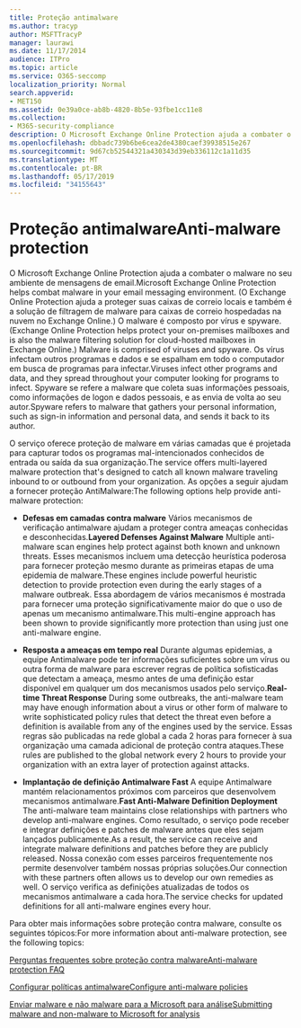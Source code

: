 ```yaml
---
title: Proteção antimalware
ms.author: tracyp
author: MSFTTracyP
manager: laurawi
ms.date: 11/17/2014
audience: ITPro
ms.topic: article
ms.service: O365-seccomp
localization_priority: Normal
search.appverid:
- MET150
ms.assetid: 0e39a0ce-ab8b-4820-8b5e-93fbe1cc11e8
ms.collection:
- M365-security-compliance
description: O Microsoft Exchange Online Protection ajuda a combater o malware no seu ambiente de mensagens de email. Malware é composto por vírus e spywares. Os vírus infectam outros programas e dados e se espalham em todo o computador em busca de programas para infectar. Spyware se refere a malware que coleta suas informações pessoais, como informações de logon e dados pessoais, e as envia de volta ao seu autor.
ms.openlocfilehash: dbbadc739b6be6cea2de4380caef39938515e267
ms.sourcegitcommit: 9d67cb52544321a430343d39eb336112c1a11d35
ms.translationtype: MT
ms.contentlocale: pt-BR
ms.lasthandoff: 05/17/2019
ms.locfileid: "34155643"
---
```

# <a name="anti-malware-protection"></a><span data-ttu-id="7ff70-106">Proteção antimalware</span><span class="sxs-lookup"><span data-stu-id="7ff70-106">Anti-malware protection</span></span>

<span data-ttu-id="7ff70-107">O Microsoft Exchange Online Protection ajuda a combater o malware no seu ambiente de mensagens de email.</span><span class="sxs-lookup"><span data-stu-id="7ff70-107">Microsoft Exchange Online Protection helps combat malware in your email messaging environment.</span></span> <span data-ttu-id="7ff70-108">(O Exchange Online Protection ajuda a proteger suas caixas de correio locais e também é a solução de filtragem de malware para caixas de correio hospedadas na nuvem no Exchange Online.) O malware é composto por vírus e spyware.</span><span class="sxs-lookup"><span data-stu-id="7ff70-108">(Exchange Online Protection helps protect your on-premises mailboxes and is also the malware filtering solution for cloud-hosted mailboxes in Exchange Online.) Malware is comprised of viruses and spyware.</span></span> <span data-ttu-id="7ff70-109">Os vírus infectam outros programas e dados e se espalham em todo o computador em busca de programas para infectar.</span><span class="sxs-lookup"><span data-stu-id="7ff70-109">Viruses infect other programs and data, and they spread throughout your computer looking for programs to infect.</span></span> <span data-ttu-id="7ff70-110">Spyware se refere a malware que coleta suas informações pessoais, como informações de logon e dados pessoais, e as envia de volta ao seu autor.</span><span class="sxs-lookup"><span data-stu-id="7ff70-110">Spyware refers to malware that gathers your personal information, such as sign-in information and personal data, and sends it back to its author.</span></span> 
  
<span data-ttu-id="7ff70-111">O serviço oferece proteção de malware em várias camadas que é projetada para capturar todos os programas mal-intencionados conhecidos de entrada ou saída da sua organização.</span><span class="sxs-lookup"><span data-stu-id="7ff70-111">The service offers multi-layered malware protection that's designed to catch all known malware traveling inbound to or outbound from your organization.</span></span> <span data-ttu-id="7ff70-112">As opções a seguir ajudam a fornecer proteção AntiMalware:</span><span class="sxs-lookup"><span data-stu-id="7ff70-112">The following options help provide anti-malware protection:</span></span>
  
- <span data-ttu-id="7ff70-113">**Defesas em camadas contra malware** Vários mecanismos de verificação antimalware ajudam a proteger contra ameaças conhecidas e desconhecidas.</span><span class="sxs-lookup"><span data-stu-id="7ff70-113">**Layered Defenses Against Malware** Multiple anti-malware scan engines help protect against both known and unknown threats.</span></span> <span data-ttu-id="7ff70-114">Esses mecanismos incluem uma detecção heurística poderosa para fornecer proteção mesmo durante as primeiras etapas de uma epidemia de malware.</span><span class="sxs-lookup"><span data-stu-id="7ff70-114">These engines include powerful heuristic detection to provide protection even during the early stages of a malware outbreak.</span></span> <span data-ttu-id="7ff70-115">Essa abordagem de vários mecanismos é mostrada para fornecer uma proteção significativamente maior do que o uso de apenas um mecanismo antimalware.</span><span class="sxs-lookup"><span data-stu-id="7ff70-115">This multi-engine approach has been shown to provide significantly more protection than using just one anti-malware engine.</span></span> 
    
- <span data-ttu-id="7ff70-116">**Resposta a ameaças em tempo real** Durante algumas epidemias, a equipe Antimalware pode ter informações suficientes sobre um vírus ou outra forma de malware para escrever regras de política sofisticadas que detectam a ameaça, mesmo antes de uma definição estar disponível em qualquer um dos mecanismos usados pelo serviço.</span><span class="sxs-lookup"><span data-stu-id="7ff70-116">**Real-time Threat Response** During some outbreaks, the anti-malware team may have enough information about a virus or other form of malware to write sophisticated policy rules that detect the threat even before a definition is available from any of the engines used by the service.</span></span> <span data-ttu-id="7ff70-117">Essas regras são publicadas na rede global a cada 2 horas para fornecer à sua organização uma camada adicional de proteção contra ataques.</span><span class="sxs-lookup"><span data-stu-id="7ff70-117">These rules are published to the global network every 2 hours to provide your organization with an extra layer of protection against attacks.</span></span> 
    
- <span data-ttu-id="7ff70-118">**Implantação de definição Antimalware Fast** A equipe Antimalware mantém relacionamentos próximos com parceiros que desenvolvem mecanismos antimalware.</span><span class="sxs-lookup"><span data-stu-id="7ff70-118">**Fast Anti-Malware Definition Deployment** The anti-malware team maintains close relationships with partners who develop anti-malware engines.</span></span> <span data-ttu-id="7ff70-119">Como resultado, o serviço pode receber e integrar definições e patches de malware antes que eles sejam lançados publicamente.</span><span class="sxs-lookup"><span data-stu-id="7ff70-119">As a result, the service can receive and integrate malware definitions and patches before they are publicly released.</span></span> <span data-ttu-id="7ff70-120">Nossa conexão com esses parceiros frequentemente nos permite desenvolver também nossas próprias soluções.</span><span class="sxs-lookup"><span data-stu-id="7ff70-120">Our connection with these partners often allows us to develop our own remedies as well.</span></span> <span data-ttu-id="7ff70-121">O serviço verifica as definições atualizadas de todos os mecanismos antimalware a cada hora.</span><span class="sxs-lookup"><span data-stu-id="7ff70-121">The service checks for updated definitions for all anti-malware engines every hour.</span></span> 
    
<span data-ttu-id="7ff70-122">Para obter mais informações sobre proteção contra malware, consulte os seguintes tópicos:</span><span class="sxs-lookup"><span data-stu-id="7ff70-122">For more information about anti-malware protection, see the following topics:</span></span> 
  
[<span data-ttu-id="7ff70-123">Perguntas frequentes sobre proteção contra malware</span><span class="sxs-lookup"><span data-stu-id="7ff70-123">Anti-malware protection FAQ </span></span>](anti-malware-protection-faq-eop.md)
  
[<span data-ttu-id="7ff70-124">Configurar políticas antimalware</span><span class="sxs-lookup"><span data-stu-id="7ff70-124">Configure anti-malware policies</span></span>](configure-anti-malware-policies.md)
  
[<span data-ttu-id="7ff70-125">Enviar malware e não malware para a Microsoft para análise</span><span class="sxs-lookup"><span data-stu-id="7ff70-125">Submitting malware and non-malware to Microsoft for analysis</span></span>](submitting-malware-and-non-malware-to-microsoft-for-analysis.md)
  

